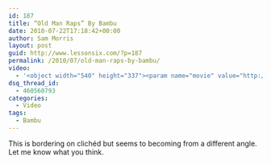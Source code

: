 ```yaml
---
id: 187
title: “Old Man Raps” By Bambu
date: 2010-07-22T17:18:42+00:00
author: Sam Morris
layout: post
guid: http://www.lessonsix.com/?p=187
permalink: /2010/07/old-man-raps-by-bambu/
video:
  - '<object width="540" height="337"><param name="movie" value="http://www.youtube.com/v/0pnSpUbOyLI?fs=1&hl=en_GB"></param><param name="allowFullScreen" value="true"></param><param name="allowscriptaccess" value="always"></param><embed src="http://www.youtube.com/v/0pnSpUbOyLI?fs=1&hl=en_GB" type="application/x-shockwave-flash" width="540" height="337" allowscriptaccess="always" allowfullscreen="true"></embed></object>'
dsq_thread_id:
  - 460560793
categories:
  - Video
tags:
  - Bambu
---
```

This is bordering on clichéd but seems to becoming from a different angle. Let me know what you think.